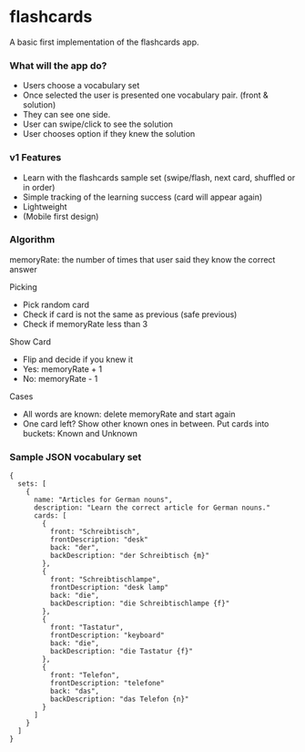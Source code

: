 # flashcards

A basic first implementation of the flashcards app.

### What will the app do?
- Users choose a vocabulary set
- Once selected the user is presented one vocabulary pair. (front & solution)
- They can see one side.
- User can swipe/click to see the solution
- User chooses option if they knew the solution

### v1 Features
- Learn with the flashcards sample set (swipe/flash, next card, shuffled or in order)
- Simple tracking of the learning success (card will appear again)
- Lightweight
- (Mobile first design)

### Algorithm

memoryRate: the number of times that user said they know the correct answer

Picking
- Pick random card
- Check if card is not the same as previous (safe previous)
- Check if memoryRate less than 3

Show Card
- Flip and decide if you knew it 
- Yes: memoryRate + 1
- No: memoryRate - 1

Cases
- All words are known: delete memoryRate and start again
- One card left? Show other known ones in between. Put cards into buckets: Known and Unknown


### Sample JSON vocabulary set

```
{
  sets: [
    {
      name: "Articles for German nouns",
      description: "Learn the correct article for German nouns."
      cards: [
        {
          front: "Schreibtisch",
          frontDescription: "desk"
          back: "der",
          backDescription: "der Schreibtisch {m}"
        },
        {
          front: "Schreibtischlampe",
          frontDescription: "desk lamp"
          back: "die",
          backDescription: "die Schreibtischlampe {f}"
        },
        {
          front: "Tastatur",
          frontDescription: "keyboard"
          back: "die",
          backDescription: "die Tastatur {f}"
        },
        {
          front: "Telefon",
          frontDescription: "telefone"
          back: "das",
          backDescription: "das Telefon {n}"
        }
      ]
    }
  ]
}
```
